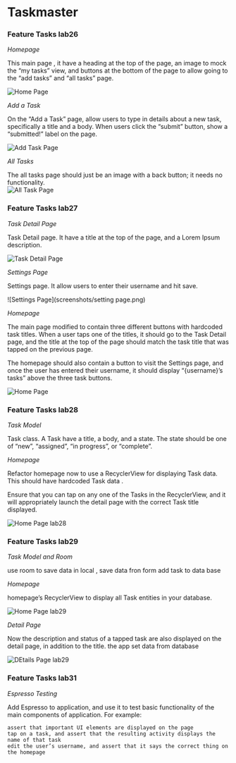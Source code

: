 # Taskmaster

### Feature Tasks lab26


*Homepage*

This main page , it  have a heading at the top of the page, an image to mock the “my tasks” view, and buttons at the bottom of the page to allow going to the “add tasks” and “all tasks” page.

![Home Page](screenshots/homePage.png)


*Add a Task*

On the “Add a Task” page, allow users to type in details about a new task, specifically a title and a body. When users click the “submit” button, show a “submitted!” label on the page.

![Add Task Page](screenshots/addTask.png)


*All Tasks*

The all tasks page should just be an image with a back button; it needs no functionality.
\
![All Task Page](screenshots/allTask.jpg)



### Feature Tasks lab27


*Task Detail Page*

 Task Detail page. It  have a title at the top of the page, and a Lorem Ipsum description.

![Task Detail Page](screenshots/taskDetails.png)


*Settings Page*

 Settings page. It  allow users to enter their username and hit save.

 ![Settings Page](screenshots/setting page.png)


*Homepage*

The main page  modified to contain three different buttons with hardcoded task titles. When a user taps one of the titles, it should go to the Task Detail page, and the title at the top of the page should match the task title that was tapped on the previous page.

The homepage should also contain a button to visit the Settings page, and once the user has entered their username, it should display “{username}’s tasks” above the three task buttons.

![Home Page](screenshots/homePageUser.png)


### Feature Tasks lab28

*Task Model*

Task class. A Task have a title, a body, and a state. The state should be one of “new”, “assigned”, “in progress”, or “complete”.

*Homepage*

Refactor  homepage now to use a RecyclerView for displaying Task data. This should have hardcoded Task data .

Ensure that you can tap on any one of the Tasks in the RecyclerView, and it will appropriately launch the detail page with the correct Task title displayed.

![Home Page lab28](screenshots/homepagelab28.png)


### Feature Tasks lab29

*Task Model and Room*

use room to save data in local , save data fron form add task to data base 

*Homepage*

 homepage’s RecyclerView to display all Task entities in your database.

![Home Page lab29](screenshots/home_lab29.png)

*Detail Page*

Now the description and status of a tapped task are also displayed on the detail page, in addition to the title. the app set data from database

![DEtails Page lab29](screenshots/detailsPageLab29.png)


### Feature Tasks lab31

*Espresso Testing*

Add Espresso to  application, and use it to test basic functionality of the main components of  application. For example:

    assert that important UI elements are displayed on the page
    tap on a task, and assert that the resulting activity displays the name of that task
    edit the user’s username, and assert that it says the correct thing on the homepage
